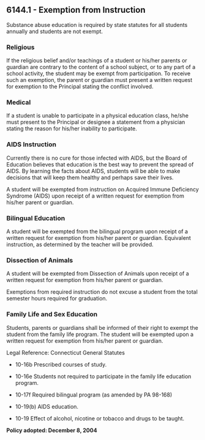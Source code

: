 ## 6144.1 - Exemption from Instruction

Substance abuse education is required by state statutes for all students annually and students are not exempt.

### Religious

If the religious belief and/or teachings of a student or his/her parents or guardian are contrary to the content of a school subject, or to any part of a school activity, the student may be exempt from participation.  To receive such an exemption, the parent or guardian must present a written request for exemption to the Principal stating the conflict involved.

### Medical

If a student is unable to participate in a physical education class, he/she must present to the Principal or designee a statement from a physician stating the reason for his/her inability to participate.

### AIDS Instruction

Currently there is no cure for those infected with AIDS, but the Board of Education believes that education is the best way to prevent the spread of AIDS.  By learning the facts about AIDS, students will be able to make decisions that will keep them healthy and perhaps save their lives.

A student will be exempted from instruction on Acquired Immune Deficiency Syndrome (AIDS) upon receipt of a written request for exemption from his/her parent or guardian.

### Bilingual Education

A student will be exempted from the bilingual program upon receipt of a written request for exemption from his/her parent or guardian. Equivalent instruction, as determined by the teacher will be provided.

### Dissection of Animals

A student will be exempted from Dissection of Animals upon receipt of a written request for exemption from his/her parent or guardian.

Exemptions from required instruction do not excuse a student from the total semester hours required for graduation.

### Family Life and Sex Education

Students, parents or guardians shall be informed of their right to exempt the student from the family life program. The student will be exempted upon a written request for exemption from his/her parent or guardian.

Legal Reference:  Connecticut General Statutes

* 10-16b Prescribed courses of study.

* 10-16e Students not required to participate in the family life education program.

* 10-17f Required bilingual program (as amended by PA 98-168)

* 10-19(b) AIDS education.

* 10-19 Effect of alcohol, nicotine or tobacco and drugs to be taught.

**Policy adopted:  December 8, 2004**

